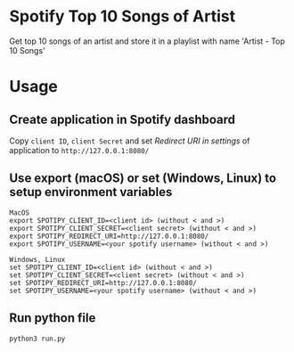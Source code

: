 # Spotify Top 10 Songs of Artist
Get top 10 songs of an artist and store it in a playlist with name 'Artist - Top 10 Songs'

# Usage

## Create application in Spotify dashboard

Copy ````client ID````, ```client Secret``` and set *Redirect URI in settings* of application to ```http://127.0.0.1:8080/```

## Use export (macOS) or set (Windows, Linux) to setup environment variables
```
MacOS
export SPOTIPY_CLIENT_ID=<client id> (without < and >)
export SPOTIPY_CLIENT_SECRET=<client secret> (without < and >)
export SPOTIPY_REDIRECT_URI=http://127.0.0.1:8080/ 
export SPOTIPY_USERNAME=<your spotify username> (without < and >)

Windows, Linux
set SPOTIPY_CLIENT_ID=<client id> (without < and >)
set SPOTIPY_CLIENT_SECRET=<client secret> (without < and >)
set SPOTIPY_REDIRECT_URI=http://127.0.0.1:8080/
set SPOTIPY_USERNAME=<your spotify username> (without < and >)
```

## Run python file
```
python3 run.py
```
